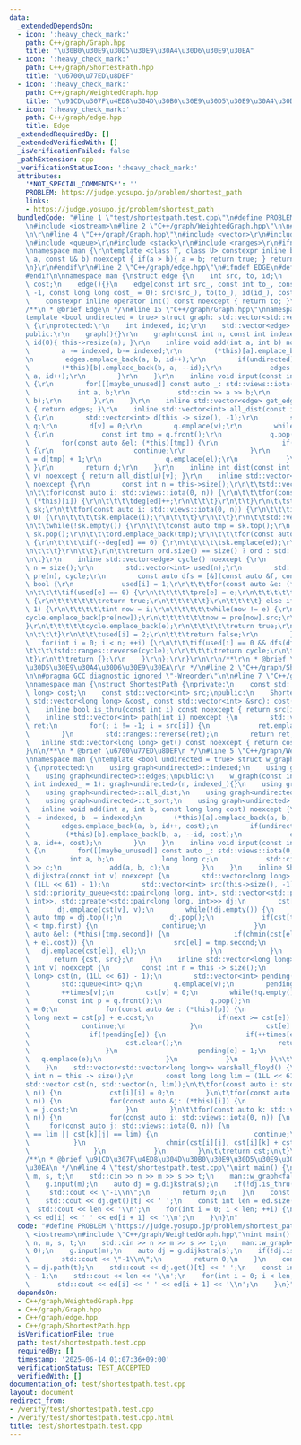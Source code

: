 ```yaml
---
data:
  _extendedDependsOn:
  - icon: ':heavy_check_mark:'
    path: C++/graph/Graph.hpp
    title: "\u30B0\u30E9\u30D5\u30E9\u30A4\u30D6\u30E9\u30EA"
  - icon: ':heavy_check_mark:'
    path: C++/graph/ShortestPath.hpp
    title: "\u6700\u77ED\u8DEF"
  - icon: ':heavy_check_mark:'
    path: C++/graph/WeightedGraph.hpp
    title: "\u91CD\u307F\u4ED8\u304D\u30B0\u30E9\u30D5\u30E9\u30A4\u30D6\u30E9\u30EA"
  - icon: ':heavy_check_mark:'
    path: C++/graph/edge.hpp
    title: Edge
  _extendedRequiredBy: []
  _extendedVerifiedWith: []
  _isVerificationFailed: false
  _pathExtension: cpp
  _verificationStatusIcon: ':heavy_check_mark:'
  attributes:
    '*NOT_SPECIAL_COMMENTS*': ''
    PROBLEM: https://judge.yosupo.jp/problem/shortest_path
    links:
    - https://judge.yosupo.jp/problem/shortest_path
  bundledCode: "#line 1 \"test/shortestpath.test.cpp\"\n#define PROBLEM \"https://judge.yosupo.jp/problem/shortest_path\"\
    \n#include <iostream>\n#line 2 \"C++/graph/WeightedGraph.hpp\"\n\n#line 2 \"C++/graph/Graph.hpp\"\
    \n\r\n#line 4 \"C++/graph/Graph.hpp\"\n#include <vector>\r\n#include <algorithm>\r\
    \n#include <queue>\r\n#include <stack>\r\n#include <ranges>\r\n#ifndef TEMPLATE\r\
    \nnamespace man {\r\ntemplate <class T, class U> constexpr inline bool chmin(T&\
    \ a, const U& b) noexcept { if(a > b){ a = b; return true; } return false; }\r\
    \n}\r\n#endif\r\n#line 2 \"C++/graph/edge.hpp\"\n#ifndef EDGE\n#define EDGE\n\
    #endif\n\nnamespace man {\nstruct edge {\n    int src, to, id;\n    long long\
    \ cost;\n    edge(){}\n    edge(const int src_, const int to_, const int id_ =\
    \ -1, const long long cost_ = 0): src(src_), to(to_), id(id_), cost(cost_){}\n\
    \    constexpr inline operator int() const noexcept { return to; }\n};\n}\n\n\
    /**\n * @brief Edge\n */\n#line 15 \"C++/graph/Graph.hpp\"\nnamespace man {\r\n\
    template <bool undirected = true> struct graph: std::vector<std::vector<edge>>\
    \ {\r\nprotected:\r\n    int indexed, id;\r\n    std::vector<edge> edges;\r\n\
    public:\r\n    graph(){}\r\n    graph(const int n, const int indexed_ = 1): indexed(indexed_),\
    \ id(0){ this->resize(n); }\r\n    inline void add(int a, int b) noexcept {\r\n\
    \        a -= indexed, b-= indexed;\r\n        (*this)[a].emplace_back(a, b, id);\r\
    \n        edges.emplace_back(a, b, id++);\r\n        if(undirected) {\r\n    \
    \        (*this)[b].emplace_back(b, a, --id);\r\n            edges.emplace_back(b,\
    \ a, id++);\r\n        }\r\n    }\r\n    inline void input(const int m) noexcept\
    \ {\r\n        for([[maybe_unused]] const auto _: std::views::iota(0, m)) {\r\n\
    \            int a, b;\r\n            std::cin >> a >> b;\r\n            add(a,\
    \ b);\r\n        }\r\n    }\r\n    inline std::vector<edge> get_edge() const noexcept\
    \ { return edges; }\r\n    inline std::vector<int> all_dist(const int v) noexcept\
    \ {\r\n        std::vector<int> d(this -> size(), -1);\r\n        std::queue<int>\
    \ q;\r\n        d[v] = 0;\r\n        q.emplace(v);\r\n        while(!q.empty())\
    \ {\r\n            const int tmp = q.front();\r\n            q.pop();\r\n    \
    \        for(const auto &el: (*this)[tmp]) {\r\n                if(d[el] != -1)\
    \ {\r\n                    continue;\r\n                }\r\n                d[el]\
    \ = d[tmp] + 1;\r\n                q.emplace(el);\r\n            }\r\n       \
    \ }\r\n        return d;\r\n    }\r\n    inline int dist(const int u, const int\
    \ v) noexcept { return all_dist(u)[v]; }\r\n    inline std::vector<int> t_sort()\
    \ noexcept {\r\n        const int n = this->size();\r\n\t\tstd::vector<int> deg(n);\r\
    \n\t\tfor(const auto i: std::views::iota(0, n)) {\r\n\t\t\tfor(const auto ed:\
    \ (*this)[i]) {\r\n\t\t\t\tdeg[ed]++;\r\n\t\t\t}\r\n\t\t}\r\n\t\tstd::stack<int>\
    \ sk;\r\n\t\tfor(const auto i: std::views::iota(0, n)) {\r\n\t\t\tif(deg[i] ==\
    \ 0) {\r\n\t\t\t\tsk.emplace(i);\r\n\t\t\t}\r\n\t\t}\r\n\t\tstd::vector<int> ord;\r\
    \n\t\twhile(!sk.empty()) {\r\n\t\t\tconst auto tmp = sk.top();\r\n           \
    \ sk.pop();\r\n\t\t\tord.emplace_back(tmp);\r\n\t\t\tfor(const auto ed: (*this)[tmp])\
    \ {\r\n\t\t\t\tif(--deg[ed] == 0) {\r\n\t\t\t\t\tsk.emplace(ed);\r\n\t\t\t\t}\r\
    \n\t\t\t}\r\n\t\t}\r\n\t\treturn ord.size() == size() ? ord : std::vector<int>{};\r\
    \n\t}\r\n    inline std::vector<edge> cycle() noexcept {\r\n        const int\
    \ n = size();\r\n        std::vector<int> used(n);\r\n        std::vector<edge>\
    \ pre(n), cycle;\r\n        const auto dfs = [&](const auto &f, const int i) ->\
    \ bool {\r\n            used[i] = 1;\r\n\t\t\tfor(const auto &e: (*this)[i]) {\r\
    \n\t\t\t\tif(used[e] == 0) {\r\n\t\t\t\t\tpre[e] = e;\r\n\t\t\t\t\tif(f(f, e))\
    \ {\r\n\t\t\t\t\t\treturn true;\r\n\t\t\t\t\t}\r\n\t\t\t\t} else if(used[e] ==\
    \ 1) {\r\n\t\t\t\t\tint now = i;\r\n\t\t\t\t\twhile(now != e) {\r\n\t\t\t\t\t\t\
    cycle.emplace_back(pre[now]);\r\n\t\t\t\t\t\tnow = pre[now].src;\r\n\t\t\t\t\t\
    }\r\n\t\t\t\t\tcycle.emplace_back(e);\r\n\t\t\t\t\treturn true;\r\n\t\t\t\t}\r\
    \n\t\t\t}\r\n\t\t\tused[i] = 2;\r\n\t\t\treturn false;\r\n        };\r\n     \
    \   for(int i = 0; i < n; ++i) {\r\n\t\t\tif(used[i] == 0 && dfs(dfs, i)) {\r\n\
    \t\t\t\tstd::ranges::reverse(cycle);\r\n\t\t\t\treturn cycle;\r\n\t\t\t}\r\n\t\
    \t}\r\n\t\treturn {};\r\n    }\r\n};\r\n}\r\n\r\n/**\r\n * @brief \u30B0\u30E9\
    \u30D5\u30E9\u30A4\u30D6\u30E9\u30EA\r\n */\n#line 2 \"C++/graph/ShortestPath.hpp\"\
    \n\n#pragma GCC diagnostic ignored \"-Wreorder\"\n\n#line 7 \"C++/graph/ShortestPath.hpp\"\
    \nnamespace man {\nstruct ShortestPath {\nprivate:\n    const std::vector<long\
    \ long> cost;\n    const std::vector<int> src;\npublic:\n    ShortestPath(const\
    \ std::vector<long long> &cost, const std::vector<int> &src): cost(cost), src(src){}\n\
    \    inline bool is_thru(const int i) const noexcept { return src[i] != -1; }\n\
    \    inline std::vector<int> path(int i) noexcept {\n        std::vector<int>\
    \ ret;\n        for(; i != -1; i = src[i]) {\n            ret.emplace_back(i);\n\
    \        }\n        std::ranges::reverse(ret);\n        return ret;\n    }\n \
    \   inline std::vector<long long> get() const noexcept { return cost; }\n};\n\
    }\n\n/**\n * @brief \u6700\u77ED\u8DEF\n */\n#line 5 \"C++/graph/WeightedGraph.hpp\"\
    \nnamespace man {\ntemplate <bool undirected = true> struct w_graph: graph<undirected>\
    \ {\nprotected:\n    using graph<undirected>::indexed;\n    using graph<undirected>::id;\n\
    \    using graph<undirected>::edges;\npublic:\n    w_graph(const int n, const\
    \ int indexed_ = 1): graph<undirected>(n, indexed_){}\n    using graph<undirected>::get_edge;\n\
    \    using graph<undirected>::all_dist;\n    using graph<undirected>::dist;\n\
    \    using graph<undirected>::t_sort;\n    using graph<undirected>::cycle;\n \
    \   inline void add(int a, int b, const long long cost) noexcept {\n        a\
    \ -= indexed, b -= indexed;\n        (*this)[a].emplace_back(a, b, id, cost);\n\
    \        edges.emplace_back(a, b, id++, cost);\n        if(undirected) {\n   \
    \         (*this)[b].emplace_back(b, a, --id, cost);\n            edges.emplace_back(b,\
    \ a, id++, cost);\n        }\n    }\n    inline void input(const int m) noexcept\
    \ {\n        for([[maybe_unused]] const auto _: std::views::iota(0, m)) {\n  \
    \          int a, b;\n            long long c;\n            std::cin >> a >> b\
    \ >> c;\n            add(a, b, c);\n        }\n    }\n    inline ShortestPath\
    \ dijkstra(const int v) noexcept {\n        std::vector<long long> cst(this->size(),\
    \ (1LL << 61) - 1);\n        std::vector<int> src(this->size(), -1);\n       \
    \ std::priority_queue<std::pair<long long, int>, std::vector<std::pair<long long,\
    \ int>>, std::greater<std::pair<long long, int>>> dj;\n        cst[v] = 0;\n \
    \       dj.emplace(cst[v], v);\n        while(!dj.empty()) {\n            const\
    \ auto tmp = dj.top();\n            dj.pop();\n            if(cst[tmp.second]\
    \ < tmp.first) {\n                continue;\n            }\n            for(const\
    \ auto &el: (*this)[tmp.second]) {\n                if(chmin(cst[el], tmp.first\
    \ + el.cost)) {\n                    src[el] = tmp.second;\n                 \
    \   dj.emplace(cst[el], el);\n                }\n            }\n        }\n  \
    \      return {cst, src};\n    }\n    inline std::vector<long long> spfa(const\
    \ int v) noexcept {\n        const int n = this -> size();\n        std::vector<long\
    \ long> cst(n, (1LL << 61) - 1);\n        std::vector<int> pending(n), times(n);\n\
    \        std::queue<int> q;\n        q.emplace(v);\n        pending[v] = 1;\n\
    \        ++times[v];\n        cst[v] = 0;\n        while(!q.empty()) {\n     \
    \       const int p = q.front();\n            q.pop();\n            pending[p]\
    \ = 0;\n            for(const auto &e : (*this)[p]) {\n                const long\
    \ long next = cst[p] + e.cost;\n                if(next >= cst[e]) {\n       \
    \             continue;\n                }\n                cst[e] = next;\n \
    \               if(!pending[e]) {\n                    if(++times[e] >= n) {\n\
    \                        cst.clear();\n                        return cst;\n \
    \                   }\n                    pending[e] = 1;\n                 \
    \   q.emplace(e);\n                }\n            }\n        }\n\t\treturn cst;\n\
    \    }\n    std::vector<std::vector<long long>> warshall_floyd() {\n\t\tconst\
    \ int n = this -> size();\n        const long long lim = (1LL << 61) - 1;\n\t\t\
    std::vector cst(n, std::vector(n, lim));\n\t\tfor(const auto i: std::views::iota(0,\
    \ n)) {\n            cst[i][i] = 0;\n        }\n\t\tfor(const auto i: std::views::iota(0,\
    \ n)) {\n            for(const auto &j: (*this)[i]) {\n                cst[i][j]\
    \ = j.cost;\n            }\n        }\n\t\tfor(const auto k: std::views::iota(0,\
    \ n)) {\n            for(const auto i: std::views::iota(0, n)) {\n           \
    \     for(const auto j: std::views::iota(0, n)) {\n                    if(cst[i][k]\
    \ == lim || cst[k][j] == lim) {\n                        continue;\n         \
    \           }\n                    chmin(cst[i][j], cst[i][k] + cst[k][j]);\n\
    \                }\n            }\n        }\n\t\treturn cst;\n\t}\n};\n}\n\n\
    /**\n * @brief \u91CD\u307F\u4ED8\u304D\u30B0\u30E9\u30D5\u30E9\u30A4\u30D6\u30E9\
    \u30EA\n */\n#line 4 \"test/shortestpath.test.cpp\"\nint main() {\n    int n,\
    \ m, s, t;\n    std::cin >> n >> m >> s >> t;\n    man::w_graph<false> g(n, 0);\n\
    \    g.input(m);\n    auto dj = g.dijkstra(s);\n    if(!dj.is_thru(t)) {\n   \
    \     std::cout << \"-1\\n\";\n        return 0;\n    }\n    const auto ed = dj.path(t);\n\
    \    std::cout << dj.get()[t] << ' ';\n    const int len = ed.size() - 1;\n  \
    \  std::cout << len << '\\n';\n    for(int i = 0; i < len; ++i) {\n        std::cout\
    \ << ed[i] << ' ' << ed[i + 1] << '\\n';\n    }\n}\n"
  code: "#define PROBLEM \"https://judge.yosupo.jp/problem/shortest_path\"\n#include\
    \ <iostream>\n#include \"C++/graph/WeightedGraph.hpp\"\nint main() {\n    int\
    \ n, m, s, t;\n    std::cin >> n >> m >> s >> t;\n    man::w_graph<false> g(n,\
    \ 0);\n    g.input(m);\n    auto dj = g.dijkstra(s);\n    if(!dj.is_thru(t)) {\n\
    \        std::cout << \"-1\\n\";\n        return 0;\n    }\n    const auto ed\
    \ = dj.path(t);\n    std::cout << dj.get()[t] << ' ';\n    const int len = ed.size()\
    \ - 1;\n    std::cout << len << '\\n';\n    for(int i = 0; i < len; ++i) {\n \
    \       std::cout << ed[i] << ' ' << ed[i + 1] << '\\n';\n    }\n}"
  dependsOn:
  - C++/graph/WeightedGraph.hpp
  - C++/graph/Graph.hpp
  - C++/graph/edge.hpp
  - C++/graph/ShortestPath.hpp
  isVerificationFile: true
  path: test/shortestpath.test.cpp
  requiredBy: []
  timestamp: '2025-06-14 01:07:36+09:00'
  verificationStatus: TEST_ACCEPTED
  verifiedWith: []
documentation_of: test/shortestpath.test.cpp
layout: document
redirect_from:
- /verify/test/shortestpath.test.cpp
- /verify/test/shortestpath.test.cpp.html
title: test/shortestpath.test.cpp
---
```

